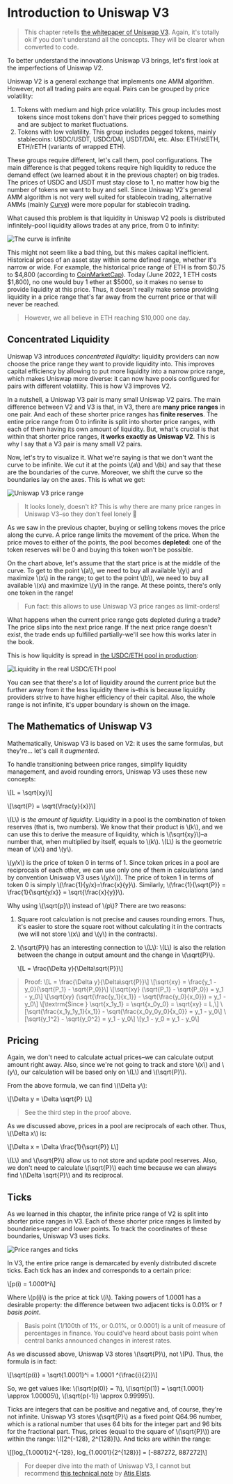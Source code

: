 # Introduction to Uniswap V3

> This chapter retells [the whitepaper of Uniswap V3](https://uniswap.org/whitepaper-v3.pdf). Again, it's totally ok if
you don't understand all the concepts. They will be clearer when converted to code.

To better understand the innovations Uniswap V3 brings, let's first look at the imperfections of Uniswap V2.

Uniswap V2 is a general exchange that implements one AMM algorithm. However, not all trading pairs are equal.
Pairs can be grouped by price volatility:

1. Tokens with medium and high price volatility. This group includes most tokens since most tokens don't have their
prices pegged to something and are subject to market fluctuations.
1. Tokens with low volatility. This group includes pegged tokens, mainly stablecoins: USDC/USDT, USDC/DAI, USDT/DAI, etc.
Also: ETH/stETH, ETH/rETH (variants of wrapped ETH).

These groups require different, let's call them, pool configurations. The main difference is that pegged tokens require
high liquidity to reduce the demand effect (we learned about it in the previous chapter) on big trades. The prices of
USDC and USDT must stay close to 1, no matter how big the number of tokens we want to buy and sell. Since Uniswap V2's
general AMM algorithm is not very well suited for stablecoin trading, alternative AMMs (mainly [Curve](https://curve.fi))
were more popular for stablecoin trading.

What caused this problem is that liquidity in Uniswap V2 pools is distributed infinitely–pool liquidity allows trades at
any price, from 0 to infinity:

![The curve is infinite](images/curve_infinite.png)

This might not seem like a bad thing, but this makes capital inefficient. Historical prices of an asset stay within
some defined range, whether it's narrow or wide. For example, the historical price range of ETH is from $0.75
to $4,800 (according to [CoinMarketCap](https://coinmarketcap.com/currencies/ethereum/)). Today (June 2022,
 1 ETH costs $1,800), no one would buy 1 ether at $5000, so it makes no sense to provide
liquidity at this price. Thus, it doesn't really make sense providing liquidity in a price range that's far away from the
current price or that will never be reached.

> However, we all believe in ETH reaching $10,000 one day.

## Concentrated Liquidity

Uniswap V3 introduces *concentrated liquidity*: liquidity providers can now choose the price range they want to provide
liquidity into. This improves capital efficiency by allowing to put more liquidity into a narrow price range, which makes
Uniswap more diverse: it can now have pools configured for pairs with different volatility. This is how V3 improves V2.

In a nutshell, a Uniswap V3 pair is many small Uniswap V2 pairs. The main difference between V2 and V3 is that, in V3,
there are **many price ranges** in one pair. And each of these shorter price ranges has **finite reserves**. The entire
price range from 0 to infinite is split into shorter price ranges, with each of them having its own amount of
liquidity. But, what's crucial is that within that shorter price ranges, **it works exactly as Uniswap V2**. This is why
I say that a V3 pair is many small V2 pairs.

Now, let's try to visualize it. What we're saying is that we don't want the curve to be infinite. We cut it at the points
\\(a\\) and \\(b\\) and say that these are the boundaries of the curve. Moreover, we shift the curve so the boundaries lay on
the axes. This is what we get:

![Uniswap V3 price range](images/curve_finite.png)

> It looks lonely, doesn't it? This is why there are many price ranges in Uniswap V3–so they don't feel lonely 🙂

As we saw in the previous chapter, buying or selling tokens moves the price along the curve. A price range limits the
movement of the price. When the price moves to either of the points, the pool becomes **depleted**: one of the token
reserves will be 0 and buying this token won't be possible.

On the chart above, let's assume that the start price is at the middle of the curve. To get to the point \\(a\\), we need to
buy all available \\(y\\) and maximize \\(x\\) in the range; to get to the point \\(b\\), we need to buy all available \\(x\\) and
maximize \\(y\\) in the range. At these points, there's only one token in the range!

> Fun fact: this allows to use Uniswap V3 price ranges as limit-orders!

What happens when the current price range gets depleted during a trade? The price slips into the next price range. If the
next price range doesn't exist, the trade ends up fulfilled partially-we'll see how this works later in the book.

This is how liquidity is spread in [the USDC/ETH pool in production](https://info.uniswap.org/#/pools/0x8ad599c3a0ff1de082011efddc58f1908eb6e6d8):

![Liquidity in the real USDC/ETH pool](images/usdceth_liquidity.png)

You can see that there's a lot of liquidity around the current price but the further away from it the less liquidity
there is–this is because liquidity providers strive to have higher efficiency of their capital. Also, the whole range is
not infinite, it's upper boundary is shown on the image.

## The Mathematics of Uniswap V3

Mathematically, Uniswap V3 is based on V2: it uses the same formulas, but they're... let's call it *augmented*.

To handle transitioning between price ranges, simplify liquidity management, and avoid rounding errors, Uniswap V3 uses
these new concepts:

\\[L = \sqrt{xy}\\]

\\[\sqrt{P} = \sqrt{\frac{y}{x}}\\]

\\(L\\) is *the amount of liquidity*. Liquidity in a pool is the combination of token reserves (that is,
two numbers). We know that their product is \\(k\\), and we can use this to derive the measure of liquidity, which is
\\(\sqrt{xy}\\)–a number that, when multiplied by itself, equals to \\(k\\). \\(L\\) is the geometric mean of \\(x\\) and \\(y\\).

\\(y/x\\) is the price of token 0 in terms of 1. Since token prices in a pool are reciprocals of each other, we can use only
one of them in calculations (and by convention Uniswap V3 uses \\(y/x\\)). The price of token 1 in terms of token 0 is simply 
\\(\frac{1}{y/x}=\frac{x}{y}\\). Similarly, \\(\frac{1}{\sqrt{P}} = \frac{1}{\sqrt{y/x}} = \sqrt{\frac{x}{y}}\\).

Why using \\(\sqrt{p}\\) instead of \\(p\\)? There are two reasons:

1. Square root calculation is not precise and causes rounding errors. Thus, it's easier to store the square root without
calculating it in the contracts (we will not store \\(x\\) and \\(y\\) in the contracts).
1. \\(\sqrt{P}\\) has an interesting connection to \\(L\\): \\(L\\) is also the relation between the change in output amount and 
the change in \\(\sqrt{P}\\).

    \\[L = \frac{\Delta y}{\Delta\sqrt{P}}\\]

> Proof:
\\[L = \frac{\Delta y}{\Delta\sqrt{P}}\\]
\\[\sqrt{xy} = \frac{y_1 - y_0}{\sqrt{P_1} - \sqrt{P_0}}\\]
\\[\sqrt{xy} (\sqrt{P_1} - \sqrt{P_0}) = y_1 - y_0\\]
\\[\sqrt{xy} (\sqrt{\frac{y_1}{x_1}} - \sqrt{\frac{y_0}{x_0}}) = y_1 - y_0\\]
\\[\textrm{Since } \sqrt{x_1y_1} = \sqrt{x_0y_0} = \sqrt{xy} = L,\\]
\\[\sqrt{\frac{x_1y_1y_1}{x_1}} - \sqrt{\frac{x_0y_0y_0}{x_0}} = y_1 - y_0\\]
\\[\sqrt{y_1^2} - \sqrt{y_0^2} = y_1 - y_0\\]
\\[y_1 - y_0 = y_1 - y_0\\]

## Pricing

Again, we don't need to calculate actual prices–we can calculate output amount right away. Also, since we're not going
to track and store \\(x\\) and \\(y\\), our calculation will be based only on \\(L\\) and \\(\sqrt{P}\\).

From the above formula, we can find \\(\Delta y\\):

\\[\Delta y = \Delta \sqrt{P} L\\]

> See the third step in the proof above.

As we discussed above, prices in a pool are reciprocals of each other. Thus, \\(\Delta x\\) is:

\\[\Delta x = \Delta \frac{1}{\sqrt{P}} L\\]

\\(L\\) and \\(\sqrt{P}\\) allow us to not store and update pool reserves. Also, we don't need to calculate \\(\sqrt{P}\\) each time
because we can always find \\(\Delta \sqrt{P}\\) and its reciprocal.

## Ticks

As we learned in this chapter, the infinite price range of V2 is split into shorter price ranges in V3. Each of these
shorter price ranges is limited by boundaries–upper and lower points. To track the coordinates of these boundaries,
Uniswap V3 uses *ticks*.

![Price ranges and ticks](images/ticks_and_ranges.png)

In V3, the entire price range is demarcated by evenly distributed discrete ticks. Each tick has an index and corresponds
to a certain price:

\\[p(i) = 1.0001^i\\]

Where \\(p(i)\\) is the price at tick \\(i\\). Taking powers of 1.0001 has a desirable property: the difference between two
adjacent ticks is 0.01% or *1 basis point*.

> Basis point (1/100th of 1%, or 0.01%, or 0.0001) is a unit of measure of percentages in finance. You could've heard about
basis point when central banks announced changes in interest rates.

As we discussed above, Uniswap V3 stores \\(\sqrt{P}\\), not \\(P\\). Thus, the formula is in fact:

\\[\sqrt{p(i)} = \sqrt{1.0001}^i = 1.0001 ^{\frac{i}{2}}\\]

So, we get values like: \\(\sqrt{p(0)} = 1\\), \\(\sqrt{p(1)} = \sqrt{1.0001} \approx 1.00005\\), \\(\sqrt{p(-1)} \approx 0.99995\\).

Ticks are integers that can be positive and negative and, of course, they're not infinite. Uniswap V3 stores \\(\sqrt{P}\\)
as a fixed point Q64.96 number, which is a rational number that uses 64 bits for the integer part and 96 bits for the
fractional part. Thus, prices (equal to the square of \\(\sqrt{P}\\)) are within the range: \\([2^{-128}, 2^{128}]\\). And ticks are within the range:

\\[[log_{1.0001}2^{-128}, log_{1.0001}{2^{128}}] = [-887272, 887272]\\]

> For deeper dive into the math of Uniswap V3, I cannot but recommend [this technical note](https://atiselsts.github.io/pdfs/uniswap-v3-liquidity-math.pdf)
by [Atis Elsts](https://twitter.com/atiselsts).